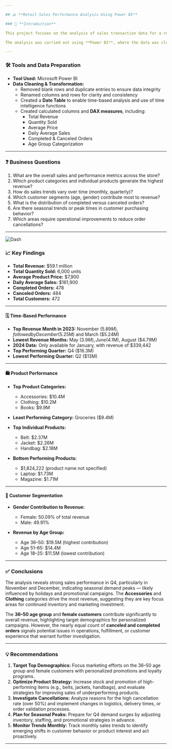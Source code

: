 ```yaml
---

## 📊 **Retail Sales Performance Analysis Using Power BI**

### 📌 **Introduction**

This project focuses on the analysis of sales transaction data for a retail store chain, with the goal of uncovering key business insights to support strategic decision-making. The dataset comprises daily sales transactions including order details, customer demographics, product information, payment modes, order statuses, and time of purchase.

The analysis was carried out using **Power BI**, where the data was cleaned, transformed, and visualized to produce actionable insights. Core focus areas included customer purchasing behavior, sales performance trends, product profitability, and operational efficiency. This analysis supports the business in identifying opportunities to improve revenue, enhance customer experience, and optimize internal operations.

---
```


### 🛠️ **Tools and Data Preparation**

- **Tool Used:** Microsoft Power BI
- **Data Cleaning & Transformation:**
  - Removed blank rows and duplicate entries to ensure data integrity
  - Renamed columns and rows for clarity and consistency
  - Created a **Date Table** to enable time-based analysis and use of time intelligence functions
  - Created calculated columns and **DAX measures**, including:
    - Total Revenue
    - Quantity Sold
    - Average Price
    - Daily Average Sales
    - Completed & Canceled Orders
    - Age Group Categorization

---

### ❓ **Business Questions**

1. What are the overall sales and performance metrics across the store?
2. Which product categories and individual products generate the highest revenue?
3. How do sales trends vary over time (monthly, quarterly)?
4. Which customer segments (age, gender) contribute most to revenue?
5. What is the distribution of completed versus canceled orders?
6. Are there seasonal trends or peak times in customer purchasing behavior?
7. Which areas require operational improvements to reduce order cancellations?

---



![Dash](https://github.com/user-attachments/assets/526c9aec-d0d5-4899-98f3-012e960cb29f)


### 📈 **Key Findings**

- **Total Revenue:** $59.1 million  
- **Total Quantity Sold:** 6,000 units  
- **Average Product Price:** $7,900  
- **Daily Average Sales:** $161,900  
- **Completed Orders:** 478  
- **Canceled Orders:** 484  
- **Total Customers:** 472

---

#### 🗓 **Time-Based Performance**
- **Top Revenue Month in 2023:** November ($5.89M), followed by December ($5.25M) and March ($5.24M)
- **Lowest Revenue Months:** May ($3.9M), June ($4.1M), August ($4.79M)
- **2024 Data:** Only available for January, with revenue of $339,442
- **Top Performing Quarter:** Q4 ($16.3M)
- **Lowest Performing Quarter:** Q2 ($13M)

---

#### 🛍 **Product Performance**
- **Top Product Categories:**
  - Accessories: $10.4M  
  - Clothing: $10.2M  
  - Books: $9.9M  
- **Least Performing Category:** Groceries ($9.4M)

- **Top Individual Products:**
  - Belt: $2.37M  
  - Jacket: $2.26M  
  - Handbag: $2.18M  
- **Bottom Performing Products:**
  - $1,824,222 (product name not specified)  
  - Laptop: $1.73M  
  - Magazine: $1.71M

---

#### 👥 **Customer Segmentation**
- **Gender Contribution to Revenue:**
  - Female: 50.09% of total revenue  
  - Male: 49.91%

- **Revenue by Age Group:**
  - Age 36–50: $19.5M (highest contribution)
  - Age 51–65: $14.4M  
  - Age 18–25: $11.5M (lowest contribution)

---

### ✅ **Conclusions**

The analysis reveals strong sales performance in Q4, particularly in November and December, indicating seasonal demand peaks — likely influenced by holidays and promotional campaigns. The **Accessories** and **Clothing** categories drive the most revenue, suggesting they are key focus areas for continued inventory and marketing investment.

The **36–50 age group** and **female customers** contribute significantly to overall revenue, highlighting target demographics for personalized campaigns. However, the nearly equal count of **canceled and completed orders** signals potential issues in operations, fulfillment, or customer experience that warrant further investigation.

---

### 💡 **Recommendations**

1. **Target Top Demographics:** Focus marketing efforts on the 36–50 age group and female customers with personalized promotions and loyalty programs.
2. **Optimize Product Strategy:** Increase stock and promotion of high-performing items (e.g., belts, jackets, handbags), and evaluate strategies for improving sales of underperforming products.
3. **Investigate Cancellations:** Analyze reasons for the high cancellation rate (over 50%) and implement changes in logistics, delivery times, or order validation processes.
4. **Plan for Seasonal Peaks:** Prepare for Q4 demand surges by adjusting inventory, staffing, and promotional strategies in advance.
5. **Monitor Trends Monthly:** Track monthly sales trends to identify emerging shifts in customer behavior or product interest and act proactively.

---
